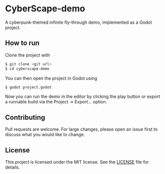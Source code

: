 # CyberScape-demo

A cyberpunk-themed infinite fly-through demo, implemented as a Godot project.

## How to run

Clone the project with

```sh
$ git clone <git url>
$ cd cyberscape-demo
```

You can then open the project in Godot using

```sh
$ godot project.godot
```

Now you can run the demo in the editor by clicking the play button or export a
runnable build via the Project -> Export... option.

## Contributing

Pull requests are welcome. For large changes, please open an issue first to
discuss what you would like to change.

## License

This project is licensed under the MIT license. See the [LICENSE](LICENSE) file
for details.
